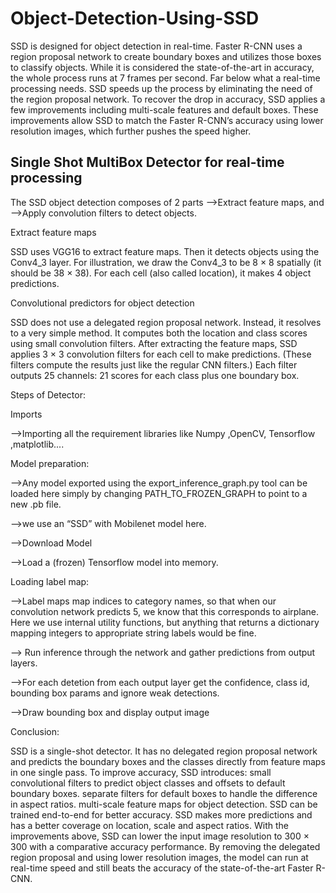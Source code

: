 # Object-Detection-Using-SSD

SSD is designed for object detection in real-time. Faster R-CNN uses a region proposal network to create boundary boxes and utilizes those boxes to classify objects. While it is considered the state-of-the-art in accuracy, the whole process runs at 7 frames per second. Far below what a real-time processing needs. SSD speeds up the process by eliminating the need of the region proposal network. To recover the drop in accuracy, SSD applies a few improvements including multi-scale features and default boxes. These improvements allow SSD to match the Faster R-CNN’s accuracy using lower resolution images, which further pushes the speed higher.

## Single Shot MultiBox Detector for real-time processing

The SSD object detection composes of 2 parts
-->Extract feature maps, and
-->Apply convolution filters to detect objects.

Extract feature maps

SSD uses VGG16 to extract feature maps. Then it detects objects using the Conv4_3 layer. For illustration, we draw the Conv4_3 to be 8 × 8 spatially (it should be 38 × 38). For each cell (also called location), it makes 4 object predictions.

Convolutional predictors for object detection

SSD does not use a delegated region proposal network. Instead, it resolves to a very simple method. It computes both the location and class scores using small convolution filters. After extracting the feature maps, SSD applies 3 × 3 convolution filters for each cell to make predictions. (These filters compute the results just like the regular CNN filters.) Each filter outputs 25 channels: 21 scores for each class plus one boundary box.




Steps of Detector:



Imports

-->Importing all the requirement libraries like Numpy ,OpenCV, Tensorflow ,matplotlib....

Model preparation:

-->Any model exported using the export_inference_graph.py tool can be loaded here simply by changing PATH_TO_FROZEN_GRAPH to point to a new .pb file.

-->we use an “SSD” with Mobilenet  model here. 

-->Download Model

-->Load a (frozen) Tensorflow model into memory.

Loading label map:

-->Label maps map indices to category names, so that when our convolution network predicts 5, we know that this corresponds to airplane. Here we use internal utility functions, but anything that returns a dictionary mapping integers to appropriate string labels would be fine.

  --> Run inference through the network and gather predictions from output layers.
    
-->For each detetion from each output layer get the confidence, class id, bounding box params and ignore weak detections.

-->Draw bounding box and display output image    
    





Conclusion:

SSD is a single-shot detector. It has no delegated region proposal network and predicts the boundary boxes and the classes directly from feature maps in one single pass.
To improve accuracy, SSD introduces:
small convolutional filters to predict object classes and offsets to default boundary boxes.
separate filters for default boxes to handle the difference in aspect ratios.
multi-scale feature maps for object detection.
SSD can be trained end-to-end for better accuracy. SSD makes more predictions and has a better coverage on location, scale and aspect ratios. With the improvements above, SSD can lower the input image resolution to 300 × 300 with a comparative accuracy performance. By removing the delegated region proposal and using lower resolution images, the model can run at real-time speed and still beats the accuracy of the state-of-the-art Faster R-CNN.


